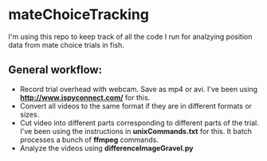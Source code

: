 # mateChoiceTracking

I'm using this repo to keep track of all the code I run for analzying position data from mate choice trials in fish. 

## General workflow:
* Record trial overhead with webcam. Save as mp4 or avi. I've been using **<http://www.ispyconnect.com/>** for this.
* Convert all videos to the same format if they are in different formats or sizes.
* Cut video into different parts corresponding to different parts of the trial. I've been using the instructions in **unixCommands.txt** for this. It batch processes a bunch of **ffmpeg** commands.
* Analyze the videos using **differenceImageGravel.py**
